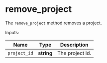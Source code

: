 # remove_project

The `remove_project` method removes a project.

  Inputs:

__Name__ | __Type__ | __Description__
--- | --- | --- | 
`project_id` | __string__ | The project id.



